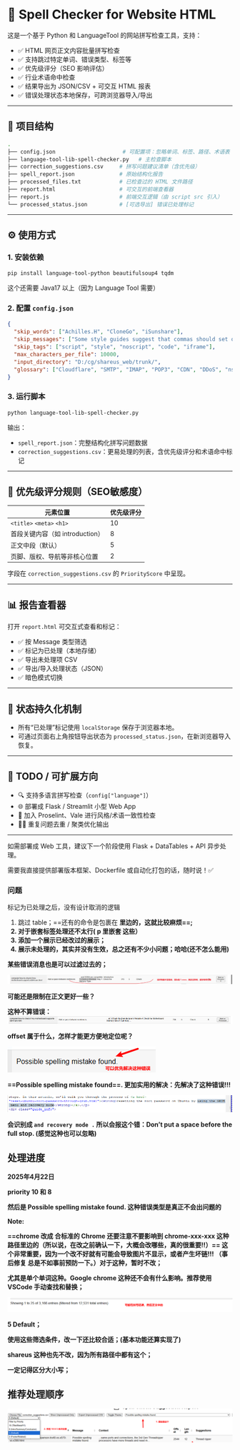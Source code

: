 # 📝 Spell Checker for Website HTML

这是一个基于 Python 和 LanguageTool 的网站拼写检查工具，支持：

- ✅ HTML 网页正文内容批量拼写检查
- ✅ 支持跳过特定单词、错误类型、标签等
- ✅ 优先级评分（SEO 影响评估）
- ✅ 行业术语命中检查
- ✅ 结果导出为 JSON/CSV + 可交互 HTML 报表
- ✅ 错误处理状态本地保存，可跨浏览器导入/导出

------

## 📁 项目结构

```bash
.
├── config.json                     # 可配置项：忽略单词、标签、路径、术语表
├── language-tool-lib-spell-checker.py   # 主检查脚本
├── correction_suggestions.csv     # 拼写问题建议清单（含优先级）
├── spell_report.json              # 原始结构化报告
├── processed_files.txt            # 已检查过的 HTML 文件路径
├── report.html                    # 可交互的前端查看器
├── report.js                      # 前端交互逻辑（由 script src 引入）
└── processed_status.json          # [可选导出] 错误已处理标记
```

------

## ⚙️ 使用方式

### 1. 安装依赖

```bash
pip install language-tool-python beautifulsoup4 tqdm
```

这个还需要 Java17 以上（因为 Language Tool 需要）

### 2. 配置 `config.json`

```json
{
  "skip_words": ["Achilles.H", "CloneGo", "iSunshare"],
  "skip_messages": ["Some style guides suggest that commas should set off the year in a month-day-year date"],
  "skip_tags": ["script", "style", "noscript", "code", "iframe"],
  "max_characters_per_file": 10000,
  "input_directory": "D:/cg/shareus_web/trunk/",
  "glossary": ["Cloudflare", "SMTP", "IMAP", "POP3", "CDN", "DDoS", "nslookup"]
}
```

### 3. 运行脚本

```bash
python language-tool-lib-spell-checker.py
```

输出：

- `spell_report.json`：完整结构化拼写问题数据
- `correction_suggestions.csv`：更易处理的列表，含优先级评分和术语命中标记

------

## 🧠 优先级评分规则（SEO敏感度）

| 元素位置                        | 优先级评分 |
| ------------------------------- | ---------- |
| `<title>` `<meta>` `<h1>`       | 10         |
| 首段关键内容（如 introduction） | 8          |
| 正文中段（默认）                | 5          |
| 页脚、版权、导航等非核心位置    | 2          |

字段在 `correction_suggestions.csv` 的 `PriorityScore` 中呈现。

------

## 📊 报告查看器

打开 `report.html` 可交互式查看和标记：

- ✅ 按 Message 类型筛选
- ✅ 标记为已处理（本地存储）
- ✅ 导出未处理项 CSV
- ✅ 导出/导入处理状态（JSON）
- ✅ 暗色模式切换

------

## 🔐 状态持久化机制

- 所有“已处理”标记使用 `localStorage` 保存于浏览器本地。
- 可通过页面右上角按钮导出状态为 `processed_status.json`，在新浏览器导入恢复。

------

## 🧩 TODO / 可扩展方向

- 🔍 支持多语言拼写检查（`config["language"]`）
- 🌐 部署成 Flask / Streamlit 小型 Web App
- 📏 加入 Proselint、Vale 进行风格/术语一致性检查
- 🕵🏻 重复问题去重 / 聚类优化输出

------

如需部署成 Web 工具，建议下一个阶段使用 Flask + DataTables + API 异步处理。

需要我直接提供部署版本框架、Dockerfile 或自动化打包的话，随时说！✅

### 问题

标记为已处理之后，没有设计取消的逻辑

1. 跳过 table；==还有的命令是包裹在 <b> 里边的，这就比较麻烦==; 
2. 对于嵌套标签处理还不太行( p 里嵌套 <strong> <b> 这些）
2. 添加一个展示已经改过的展示；
2. 展示未处理的，其实并没有生效，**总之还有不少小问题**；哈哈(还不怎么能用)

某些错误消息也是可以过滤过去的；

![image-20250422164118679](assets/Readme-spell-checker/image-20250422164118679.png)

可能还是限制在正文更好一些？

这种不算错误：
![image-20250422164226242](assets/Readme-spell-checker/image-20250422164226242.png)

offset 属于什么，怎样才能更方便地定位呢？

![image-20250422165714225](assets/Readme-spell-checker/image-20250422165714225.png)

==Possible spelling mistake found==. 更加实用的解决：先解决了这种错误!!!

![image-20250422170723456](assets/Readme-spell-checker/image-20250422170723456.png)

会识别成 `and recovery mode .` 所以会报这个错：Don’t put a space before the full stop. (感觉这种也可以忽略)

## 处理进度

2025年4月22日 

priority 10 和 8

然后是 Possible spelling mistake found. **这种错误类型是真正不会出问题的**

Note:

==chrome 改成 合标准的 Chrome 还要注意不要影响到 chrome-xxx-xxx 这种路径里边的（所以说，在改之前确认一下，大概会改哪些，真的很重要!!）== 这个非常重要，因为一个改不好就有可能会导致图片不显示，或者产生坏链!!! （事后修复 总是不如事前预防一下。）对于这种，暂时不改；

尤其是单个单词这种。Google chrome 这种还不会有什么影响。推荐使用 VSCode 手动查找和替换；

![image-20250422175429710](assets/Readme-spell-checker/image-20250422175429710.png)

5 Default；	

使用这些筛选条件，改一下还比较合适；(基本功能还算实现了)

shareus 这种也先不改，因为所有路径中都有这个；

一定记得区分大小写；

## 推荐处理顺序

![image-20250423111324030](assets/Readme-spell-checker/image-20250423111324030.png)





